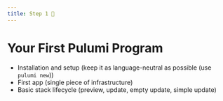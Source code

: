 ```yaml
---
title: Step 1 🚧
---
```


# Your First Pulumi Program

* Installation and setup (keep it as language-neutral as possible (use `pulumi new`))
* First app (single piece of infrastructure)
* Basic stack lifecycle (preview, update, empty update, simple update)
